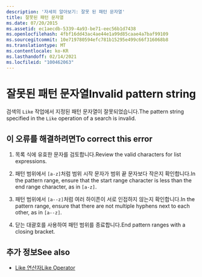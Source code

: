 ```yaml
---
description: '자세히 알아보기: 잘못 된 패턴 문자열'
title: 잘못된 패턴 문자열
ms.date: 07/20/2015
ms.assetid: ec1aecdb-5339-4a93-be71-eec56b1d7438
ms.openlocfilehash: 4fbf16dd43ac4ae44e1a99d85caae4a7baf99109
ms.sourcegitcommit: 10e719780594efc781b15295e499c66f316068b8
ms.translationtype: MT
ms.contentlocale: ko-KR
ms.lasthandoff: 02/14/2021
ms.locfileid: "100462063"
---
```

# <a name="invalid-pattern-string"></a><span data-ttu-id="43f6d-103">잘못된 패턴 문자열</span><span class="sxs-lookup"><span data-stu-id="43f6d-103">Invalid pattern string</span></span>

<span data-ttu-id="43f6d-104">검색의 `Like` 작업에서 지정된 패턴 문자열이 잘못되었습니다.</span><span class="sxs-lookup"><span data-stu-id="43f6d-104">The pattern string specified in the `Like` operation of a search is invalid.</span></span>  
  
## <a name="to-correct-this-error"></a><span data-ttu-id="43f6d-105">이 오류를 해결하려면</span><span class="sxs-lookup"><span data-stu-id="43f6d-105">To correct this error</span></span>  
  
1. <span data-ttu-id="43f6d-106">목록 식에 유효한 문자를 검토합니다.</span><span class="sxs-lookup"><span data-stu-id="43f6d-106">Review the valid characters for list expressions.</span></span>  
  
2. <span data-ttu-id="43f6d-107">패턴 범위에서 `[a-z]`처럼 범위 시작 문자가 범위 끝 문자보다 작은지 확인합니다.</span><span class="sxs-lookup"><span data-stu-id="43f6d-107">In the pattern range, ensure that the start range character is less than the end range character, as in `[a-z]`.</span></span>  
  
3. <span data-ttu-id="43f6d-108">패턴 범위에서 `[a--z]`처럼 여러 하이픈이 서로 인접하지 않는지 확인합니다.</span><span class="sxs-lookup"><span data-stu-id="43f6d-108">In the pattern range, ensure that there are not multiple hyphens next to each other, as in `[a--z]`.</span></span>  
  
4. <span data-ttu-id="43f6d-109">닫는 대괄호를 사용하여 패턴 범위를 종료합니다.</span><span class="sxs-lookup"><span data-stu-id="43f6d-109">End pattern ranges with a closing bracket.</span></span>  
  
## <a name="see-also"></a><span data-ttu-id="43f6d-110">추가 정보</span><span class="sxs-lookup"><span data-stu-id="43f6d-110">See also</span></span>

- [<span data-ttu-id="43f6d-111">Like 연산자</span><span class="sxs-lookup"><span data-stu-id="43f6d-111">Like Operator</span></span>](../language-reference/operators/like-operator.md)
